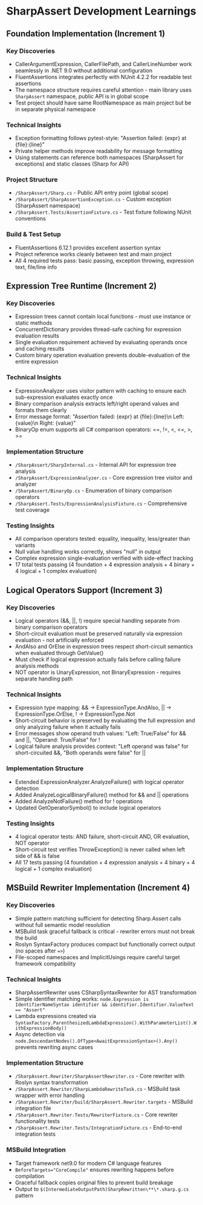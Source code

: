 # SharpAssert Development Learnings

## Foundation Implementation (Increment 1)

### Key Discoveries
- CallerArgumentExpression, CallerFilePath, and CallerLineNumber work seamlessly in .NET 9.0 without additional configuration
- FluentAssertions integrates perfectly with NUnit 4.2.2 for readable test assertions
- The namespace structure requires careful attention - main library uses `SharpAssert` namespace, public API is in global scope
- Test project should have same RootNamespace as main project but be in separate physical namespace

### Technical Insights
- Exception formatting follows pytest-style: "Assertion failed: {expr} at {file}:{line}"
- Private helper methods improve readability for message formatting
- Using statements can reference both namespaces (SharpAssert for exceptions) and static classes (Sharp for API)

### Project Structure
- `/SharpAssert/Sharp.cs` - Public API entry point (global scope)
- `/SharpAssert/SharpAssertionException.cs` - Custom exception (SharpAssert namespace)
- `/SharpAssert.Tests/AssertionFixture.cs` - Test fixture following NUnit conventions

### Build & Test Setup
- FluentAssertions 6.12.1 provides excellent assertion syntax
- Project reference works cleanly between test and main project
- All 4 required tests pass: basic passing, exception throwing, expression text, file/line info

## Expression Tree Runtime (Increment 2)

### Key Discoveries
- Expression trees cannot contain local functions - must use instance or static methods
- ConcurrentDictionary provides thread-safe caching for expression evaluation results
- Single evaluation requirement achieved by evaluating operands once and caching results
- Custom binary operation evaluation prevents double-evaluation of the entire expression

### Technical Insights
- ExpressionAnalyzer uses visitor pattern with caching to ensure each sub-expression evaluates exactly once
- Binary comparison analysis extracts left/right operand values and formats them clearly
- Error message format: "Assertion failed: {expr} at {file}:{line}\n  Left: {value}\n  Right: {value}"
- BinaryOp enum supports all C# comparison operators: ==, !=, <, <=, >, >=

### Implementation Structure
- `/SharpAssert/SharpInternal.cs` - Internal API for expression tree analysis
- `/SharpAssert/ExpressionAnalyzer.cs` - Core expression tree visitor and analyzer
- `/SharpAssert/BinaryOp.cs` - Enumeration of binary comparison operators
- `/SharpAssert.Tests/ExpressionAnalysisFixture.cs` - Comprehensive test coverage

### Testing Insights
- All comparison operators tested: equality, inequality, less/greater than variants
- Null value handling works correctly, shows "null" in output
- Complex expression single-evaluation verified with side-effect tracking
- 17 total tests passing (4 foundation + 4 expression analysis + 4 binary + 4 logical + 1 complex evaluation)

## Logical Operators Support (Increment 3)

### Key Discoveries
- Logical operators (&&, ||, !) require special handling separate from binary comparison operators
- Short-circuit evaluation must be preserved naturally via expression evaluation - not artificially enforced
- AndAlso and OrElse in expression trees respect short-circuit semantics when evaluated through GetValue()
- Must check if logical expression actually fails before calling failure analysis methods
- NOT operator is UnaryExpression, not BinaryExpression - requires separate handling path

### Technical Insights  
- Expression type mapping: && → ExpressionType.AndAlso, || → ExpressionType.OrElse, ! → ExpressionType.Not
- Short-circuit behavior is preserved by evaluating the full expression and only analyzing failure when it actually fails
- Error messages show operand truth values: "Left: True/False" for && and ||, "Operand: True/False" for !
- Logical failure analysis provides context: "Left operand was false" for short-circuited &&, "Both operands were false" for ||

### Implementation Structure
- Extended ExpressionAnalyzer.AnalyzeFailure() with logical operator detection
- Added AnalyzeLogicalBinaryFailure() method for && and || operations
- Added AnalyzeNotFailure() method for ! operations  
- Updated GetOperatorSymbol() to include logical operators

### Testing Insights
- 4 logical operator tests: AND failure, short-circuit AND, OR evaluation, NOT operator
- Short-circuit test verifies ThrowException() is never called when left side of && is false
- All 17 tests passing (4 foundation + 4 expression analysis + 4 binary + 4 logical + 1 complex evaluation)

## MSBuild Rewriter Implementation (Increment 4)

### Key Discoveries
- Simple pattern matching sufficient for detecting Sharp.Assert calls without full semantic model resolution
- MSBuild task graceful fallback is critical - rewriter errors must not break the build
- Roslyn SyntaxFactory produces compact but functionally correct output (no spaces after `=>`)
- File-scoped namespaces and ImplicitUsings require careful target framework compatibility

### Technical Insights  
- SharpAssertRewriter uses CSharpSyntaxRewriter for AST transformation
- Simple identifier matching works: `node.Expression is IdentifierNameSyntax identifier && identifier.Identifier.ValueText == "Assert"`
- Lambda expressions created via `SyntaxFactory.ParenthesizedLambdaExpression().WithParameterList().WithExpressionBody()`
- Async detection via `node.DescendantNodes().OfType<AwaitExpressionSyntax>().Any()` prevents rewriting async cases

### Implementation Structure
- `/SharpAssert.Rewriter/SharpAssertRewriter.cs` - Core rewriter with Roslyn syntax transformation
- `/SharpAssert.Rewriter/SharpLambdaRewriteTask.cs` - MSBuild task wrapper with error handling
- `/SharpAssert.Rewriter/build/SharpAssert.Rewriter.targets` - MSBuild integration file
- `/SharpAssert.Rewriter.Tests/RewriterFixture.cs` - Core rewriter functionality tests
- `/SharpAssert.Rewriter.Tests/IntegrationFixture.cs` - End-to-end integration tests

### MSBuild Integration
- Target framework net9.0 for modern C# language features
- `BeforeTargets="CoreCompile"` ensures rewriting happens before compilation
- Graceful fallback copies original files to prevent build breakage
- Output to `$(IntermediateOutputPath)SharpRewritten\**\*.sharp.g.cs` pattern
